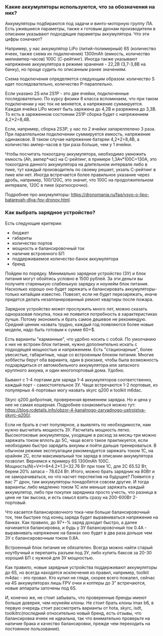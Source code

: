 ### Какие аккумуляторы используются, что за обозначения на них?

Аккумуляторы подбираются под задачи и винто-моторную группу ЛА. Есть ужившиеся параметры, также к готовым дронам производители в описании указывают подходящие параметры аккумулятора. Что эти цифры означают?

Например, у нас аккумулятор LiPo (литий-полимерный) 6S (количество ячеек, также схема их подключения) 1300mAh (емкость, количество милиампер-часов) 100C (С-рейтинг). Иногда также указывают напряжение аккумулятора в режиме хранения - 22,2В (3,7-3,8В на банку), но проще судить по описанным ранее значениям.

Схема подключения определяется следующим образом: количество S идет последовательно, количество P-параллельно. 

Если указано 2S или 2S1P - это две ячейки, подключенные последовательно. По курсу физики 8 класса вспоминаем, что при таком подключении у нас ток не меняется, а напряжение суммируется. Каждая ячейка LiPo может быть заряжена до 4,2В и разряжена до 3,3В. То есть в заряженном состоянии 2S1P сборка будет с напряжением 4,2\*2=8,4В. 

Если, например, сборка 2S3P, у нас по 2 ячейки запареллелено 3 раза. При параллельном подключении суммируется емкость, напряжение одинаковое. В таком случае напряжение батареи 4,2\*2=8,4В, а количество ампер-часов в три раза больше, чем у 1 ячейки.

Чтобы посчитать токоотдачу аккумулятора, необходимо умножить емкость (Ah, ампер\*час) на C-рейтинг, в примере 1,3Ач\*100С=130А, это токоотдача данного аккумулятора на длительном интервале либо в пике, тут каждый производитель по своему решает, укзать С-рейтинг в пике или нет. Иногда встречается более правильное указание через дробь, например, 100/120С, это значит, что 100С на продолжительном интервале, 120С в пике (краткосрочно).

Подробнее про аккумуляторы: https://dronomania.ru/faq/vsyo-o-lipo-batareyah-dlya-fpv-dronov.html.

### Как выбрать зарядное устройство?

Есть следующие критерии:

* бюджет 
* габариты
* количество портов
* мощность и балансировочный ток
* наличие встроенного БП
* поддерживаемое количество банок аккумулятора
* бренд

Пойдем по порядку. Минимально зарядное устройство (ЗУ) и блок питания могут обойтись условно в 1500 рублей. За эти деньги вы получите старенькую слабенькую зарядку и ноунейм блок питания. Насколько хорошо оно будет заряжать и балансировать аккумуляторы-только китайцам известно. Повезет, если не будет перезаряжать, иначе придется делать незапланированный ремонт квартиры после пожара.

Зарядное устройство может прослужить много лет, можно сказать одноразовая покупка, пока не появится потребность в характеристиках лучше. Потому экономить и брать самое дешевое не рекомендую. Средний ценник назвать трудно, каждый год появляются более новые модели, надо быть готовым к сумме 60+$.

Есть варианты "карманные", что удобно носить с собой. По умолчанию к них не встроен блок питания, нужно дополнительно искать с подходящей мощностью и напряжением. Есть "стационарные", более увесистые, габаритные, чаще со встроенным блоком питания. Многие хоббисты берут оба варианта, один в рюкзаке, чтобы была возможность подзарядиться от автомобильного аккумулятора или запасного круппного аккума, и один многопортовый дома. Удобно.

Бывают с 1-4 портами для заряда 1-4 аккумуляторов соответственно, каждый порт - самостоятельное ЗУ. Чаще встречаются 1-2 портовые, из популярных 4-портовых могу назвать skyrc q200 и toolkit m6dac.

Skyrc q200 добротная, проверенная временнем зарядка. Но и цена у нее не самая кошерная. Подробнее ознакомиться можно тут: https://blog.rcdetails.info/obzor-4-kanalnogo-zaryadnogo-ustrojstva-skyrc-q200/.

Если не брать в счет популярное, а выявлять по необходимости, нам нужно высчитать мощность ЗУ.
Расчитать мощность легко. Высокотоковые аккумуляторы, уходящие в расход за месяц-три можно заряжать током вплоть до 5С, чаще всего такое практикуется, если необходимо быстро зарядить аккумы и пойти дальше тренироваться. В обычном режиме эксплуатации рекомендуется заряжать током 1С, на крайняк 2С, если максимальный ток заряда в описании аккумулятора позволит. Вернемся к примеру 6S 1300mAh 100C. Мощность(N)=V\*I=6\*4.2\*1.3=32.76 Вт при токе 1С, для 2С 65.52 Вт, берем 20% запаса - 78.624 Вт. Итого, можно брать зарядник на 80Вт и не заморачиваться, но что насчет перспектив на будущее? Появится у вас 7" дрон, там аккумуляторы понадобятся совсем другие. И тогда варианты: либо медленно током 1С или меньше заряжать каждый аккумулятор, либо при покупке зарядника просто учесть, что разница в цене не так высока, и есть смысл взять сразу на 200-600Вт 2-портовый.

Что касается балансировочного тока-чем больше балансировочный ток, тем быстрее под конец заряда будет выравниваться напряжение на банках. Как правило, до 97+-% заряд доходит быстро, а далее начинается балансировка, и будь у ЗУ балансировочный ток 0.4А - выравнивать напряжение на банках оно будет в два раза дольше чем ЗУ с балансировочным током 0.8А.

Встроенный блок питания не обязателен. Всегда можно найти старый ноутбучный и перепаять разъем под ЗУ, либо купить баксов за 20-30 хороший БП с нужной для ЗУ мощностью.

Как правило, новые зарядные устройства поддерживают аккумуляторы до 6S, но всегда находятся исключения из правил, например, toolkit m4dac - это провал. Кто купил не глядя, скорее всего пожалел, сейчас на 4S аккумуляторах лишь FPV очки и коптеры до 3" встречаются, новые аппараты заточены под 6S.

И, конечно же, не стоит забывать, что проверенные бренды имеют больше доверия, чем ноунейм клоны. Не стоит брать клоны imax b6, в первую очередь стоит рассмотреть варианты от hota, skyrc, isdt, toolkitrc(последний относительно новый бренд, есть отзывы, что балансировка ячеек не идеальна, так что внимательно проверьте на наличие брака и качество балансировки, прежде чем переходить на постоянное пользование).
